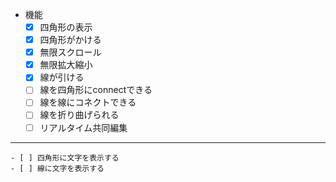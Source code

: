 - 機能
    - [x] 四角形の表示
    - [x] 四角形がかける
    - [x] 無限スクロール
    - [x] 無限拡大縮小
    - [x] 線が引ける
    - [ ] 線を四角形にconnectできる
    - [ ] 線を線にコネクトできる
    - [ ] 線を折り曲げられる
    - [ ] リアルタイム共同編集

----------------

    - [ ] 四角形に文字を表示する
    - [ ] 線に文字を表示する